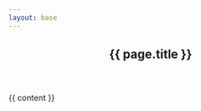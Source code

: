 ```yaml
---
layout: base
---
```


<article class="post" itemscope itemtype="http://schema.org/BlogPosting">
  <header class="post-header">
    <h1 class="post-title" itemprop="name headline">
      {{ page.title }}
    </h1>
  </header>

  <div class="post-content" itemprop="articleBody">
    {{ content }}
  </div>
</article>

